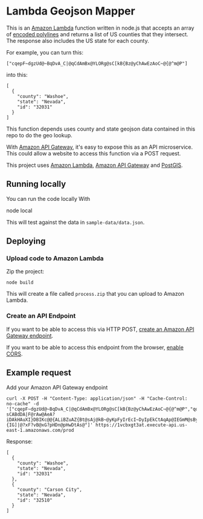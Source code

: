 # Lambda Geojson Mapper

This is an [Amazon Lambda](http://aws.amazon.com/lambda/) function written in node.js that accepts an array of [encoded polylines](https://developers.google.com/maps/documentation/utilities/polylinealgorithm) and returns a list of US counties that they intersect. The response also includes the US state for each county.

For example, you can turn this:

    ["cqepF~dgzUd@~BqDvA_C|@qCdAmBx@YLORg@sC[kB{Bz@yChAwEzAoC~@{@^m@P"]

into this:

    [
      {
        "county": "Washoe",
        "state": "Nevada",
        "id": "32031"
      }
    ]

This function depends uses county and state geojson data contained in this repo to do the geo lookup.

With [Amazon API Gateway](http://aws.amazon.com/api-gateway/), it's easy to expose this as an API microservice.  This could allow a website to access this function via a POST request.

This project uses [Amazon Lambda](http://aws.amazon.com/lambda/), [Amazon API Gateway](http://aws.amazon.com/api-gateway/) and [PostGIS](http://postgis.net/).

## Running locally

You can run the code locally With

  node local

This will test against the data in `sample-data/data.json`.

## Deploying

### Upload code to Amazon Lambda

Zip the project:

    node build

This will create a file called `process.zip` that you can upload to Amazon Lambda.

### Create an API Endpoint

If you want to be able to access this via HTTP POST, [create an Amazon API Gateway endpoint](http://docs.aws.amazon.com/apigateway/latest/developerguide/getting-started.html).

If you want to be able to access this endpoint from the browser, [enable CORS](http://docs.aws.amazon.com/apigateway/latest/developerguide/how-to-cors.html).  

## Example request

Add your Amazon API Gateway endpoint

    curl -X POST -H "Content-Type: application/json" -H "Cache-Control: no-cache" -d '["cqepF~dgzUd@~BqDvA_C|@qCdAmBx@YLORg@sC[kB{Bz@yChAwEzAoC~@{@^m@P","qq`nFvv~yU@{FcGAyKAkF?sCABdDA|F@rAw@AeA?iDAkHAuXI}DBIKc@@{ALiBZuAZ{Bt@sAj@kB~@yKpFyIrEcI~DyIpEkCtAqAp@IEGmM@sByB@iE?{IG]|@?xF?vB@xG?pHDn@pHwDtAs@"]' https://1vcbxgt3at.execute-api.us-east-1.amazonaws.com/prod

Response:

    [
      {
        "county": "Washoe",
        "state": "Nevada",
        "id": "32031"
      },
      {
        "county": "Carson City",
        "state": "Nevada",
        "id": "32510"
      }
    ]
